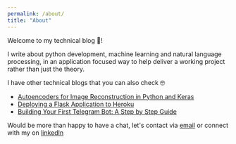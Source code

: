 ```yaml
---
permalink: /about/
title: "About"
---
```


Welcome to my technical blog 👋!

I write about python development, machine learning and natural language processing, in an application focused way to help deliver a working project rather than just the theory.

I have other technical blogs that you can also check 🤓

+ [Autoencoders for Image Reconstruction in Python and Keras](https://stackabuse.com/autoencoders-for-image-reconstruction-in-python-and-keras/)
+ [Deploying a Flask Application to Heroku](https://stackabuse.com/deploying-a-flask-application-to-heroku/)
+ [Building Your First Telegram Bot: A Step by Step Guide](https://www.toptal.com/python/telegram-bot-tutorial-python)

Would be more than happy to have a chat, let's contact via [email](aliabdelaal369@gmail.com) or connect with my on [linkedIn](https://www.linkedin.com/in/aliabdelaal/)

